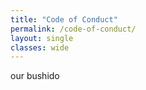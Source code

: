 ```yaml
---
title: "Code of Conduct"
permalink: /code-of-conduct/
layout: single
classes: wide
---
```

our bushido